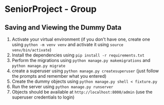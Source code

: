 # SeniorProject - Group

## Saving and Viewing the Dummy Data
1. Activate your virtual environment (if you don't have one, create one using `python -m venv venv` and activate it using `source venv/bin/activate`)
2. Install the dependencies using `pip install -r requirements.txt`
3. Perform the migrations using `python manage.py makemigrations` and `python manage.py migrate`
4. create a superuser using `python manage.py createsuperuser` (just follow the prompts and remember what you entered)
5. Create the dummy objects using `python manage.py shell < fixture.py`
6. Run the server using `python manage.py runserver`
7. Objects should be available at `http://localhost:8000/admin` (use the superuser credentials to login)
